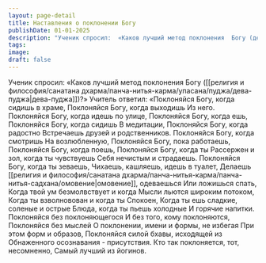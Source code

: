 ```yaml
---
layout: page-detail
title: Наставления о поклонении Богу
publishDate: 01-01-2025
description: "Ученик спросил:  «Каков лучший метод поклонения  Богу (дева-пуджа)?»  Учитель ответил:  «Поклоняйся Богу, когда сидишь в храме,  Поклоняйся Богу, когда выходишь  Из него.  Поклоняйся Богу, когда идешь по улице,  Поклоняйся Богу, когда ешь,  Поклоняйся Богу, когда сидишь  В медитации..."
tags:
image:
draft: false
---
```

Ученик спросил:  «Каков лучший метод поклонения  Богу ([[религия и философия/санатана дхарма/панча-нитья-карма/упасана/пуджа/дева-пуджа|дева-пуджа]])?»  Учитель ответил:  «Поклоняйся Богу, когда сидишь в храме,  Поклоняйся Богу, когда выходишь  Из него.  Поклоняйся Богу, когда идешь по улице,  Поклоняйся Богу, когда ешь,  Поклоняйся Богу, когда сидишь  В медитации,  Поклоняйся Богу, когда радостно  Встречаешь друзей и родственников. Поклоняйся Богу, когда смотришь  На возлюбленную,  Поклоняйся Богу, пока работаешь,  Поклоняйся Богу, когда поешь,  Поклоняйся Богу, когда ты  Рассержен и зол, когда ты чувствуешь  Себя нечистым и страдаешь.  Поклоняйся Богу, когда ты зеваешь,  Чихаешь, кашляешь, идешь в туалет,  Делаешь [[религия и философия/санатана дхарма/панча-нитья-карма/панча-нитья-садхана/омовение|омовение]], одеваешься  Или ложишься спать,  Когда твой ум безмолвствует и когда  Мысли льются широким потоком,  Когда ты взволновован и когда ты  Спокоен,  Когда ты ешь сладкие, соленые и острые  Блюда, когда ты пьешь холодные  И горячие напитки.  Поклоняйся без поклоняющегося  И без того, кому поклоняются,  Поклоняйся без мыслей  О поклонении, имени и формы, не избегая  При этом форм и образов,  Поклоняйся силой бхавы, исходящей из  Обнаженного осознавания - присутствия.  Кто так поклоняется, тот, несомненно,  Самый лучший из йогинов. 
